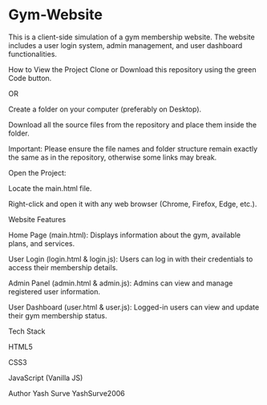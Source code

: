 # Gym-Website

This is a client-side simulation of a gym membership website.
The website includes a user login system, admin management, and user dashboard functionalities.

How to View the Project
Clone or Download this repository using the green Code button.

OR

Create a folder on your computer (preferably on Desktop).

Download all the source files from the repository and place them inside the folder.

Important:
Please ensure the file names and folder structure remain exactly the same as in the repository, otherwise some links may break.

Open the Project:

Locate the main.html file.

Right-click and open it with any web browser (Chrome, Firefox, Edge, etc.).

Website Features

Home Page (main.html):
Displays information about the gym, available plans, and services.

User Login (login.html & login.js):
Users can log in with their credentials to access their membership details.

Admin Panel (admin.html & admin.js):
Admins can view and manage registered user information.

User Dashboard (user.html & user.js):
Logged-in users can view and update their gym membership status.

Tech Stack

HTML5

CSS3

JavaScript (Vanilla JS)

Author
Yash Surve
YashSurve2006


